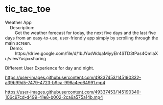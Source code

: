 # tic_tac_toe

<p>Weather App<br> 
&nbsp&nbsp&nbsp&nbspDescription:<br>
&nbsp&nbsp&nbsp&nbsp&nbsp&nbsp&nbsp&nbspGet the weather forecast for today, the next five days and the last five days from an easy-to-use, user-friendly app simply by scrolling through the main screen.<br>
&nbsp&nbsp&nbsp&nbspDemo:<br>
&nbsp&nbsp&nbsp&nbsp&nbsp&nbsp&nbsp&nbsphttps://drive.google.com/file/d/1bJYusWdqaMiyyElr4STD3tPas4QmlaXu/view?usp=sharing</p>


<p>Different User Experience for day and night.<br></p>

https://user-images.githubusercontent.com/49337453/145190332-a39b99d5-7479-4723-b9ca-996a4ec64991.mp4



https://user-images.githubusercontent.com/49337453/145190340-106c97cd-d499-41e8-b002-2ca6a575a14b.mp4

